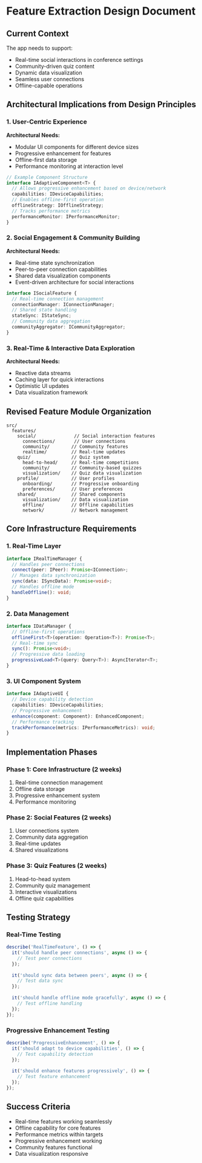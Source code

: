 # Feature Extraction Design Document

## Current Context
The app needs to support:
- Real-time social interactions in conference settings
- Community-driven quiz content
- Dynamic data visualization
- Seamless user connections
- Offline-capable operations

## Architectural Implications from Design Principles

### 1. User-Centric Experience
**Architectural Needs:**
- Modular UI components for different device sizes
- Progressive enhancement for features
- Offline-first data storage
- Performance monitoring at interaction level

```typescript
// Example Component Structure
interface IAdaptiveComponent<T> {
  // Allows progressive enhancement based on device/network
  capabilities: IDeviceCapabilities;
  // Enables offline-first operation
  offlineStrategy: IOfflineStrategy;
  // Tracks performance metrics
  performanceMonitor: IPerformanceMonitor;
}
```

### 2. Social Engagement & Community Building
**Architectural Needs:**
- Real-time state synchronization
- Peer-to-peer connection capabilities
- Shared data visualization components
- Event-driven architecture for social interactions

```typescript
interface ISocialFeature {
  // Real-time connection management
  connectionManager: IConnectionManager;
  // Shared state handling
  stateSync: IStateSync;
  // Community data aggregation
  communityAggregator: ICommunityAggregator;
}
```

### 3. Real-Time & Interactive Data Exploration
**Architectural Needs:**
- Reactive data streams
- Caching layer for quick interactions
- Optimistic UI updates
- Data visualization framework

## Revised Feature Module Organization

```
src/
  features/
    social/              // Social interaction features
      connections/       // User connections
      community/        // Community features
      realtime/         // Real-time updates
    quiz/               // Quiz system
      head-to-head/     // Real-time competitions
      community/        // Community-based quizzes
      visualization/    // Quiz data visualization
    profile/            // User profiles
      onboarding/       // Progressive onboarding
      preferences/      // User preferences
    shared/             // Shared components
      visualization/    // Data visualization
      offline/          // Offline capabilities
      network/          // Network management
```

## Core Infrastructure Requirements

### 1. Real-Time Layer
```typescript
interface IRealTimeManager {
  // Handles peer connections
  connect(peer: IPeer): Promise<IConnection>;
  // Manages data synchronization
  sync(data: ISyncData): Promise<void>;
  // Handles offline mode
  handleOffline(): void;
}
```

### 2. Data Management
```typescript
interface IDataManager {
  // Offline-first operations
  offlineFirst<T>(operation: Operation<T>): Promise<T>;
  // Real-time sync
  sync(): Promise<void>;
  // Progressive data loading
  progressiveLoad<T>(query: Query<T>): AsyncIterator<T>;
}
```

### 3. UI Component System
```typescript
interface IAdaptiveUI {
  // Device capability detection
  capabilities: IDeviceCapabilities;
  // Progressive enhancement
  enhance(component: Component): EnhancedComponent;
  // Performance tracking
  trackPerformance(metrics: IPerformanceMetrics): void;
}
```

## Implementation Phases

### Phase 1: Core Infrastructure (2 weeks)
1. Real-time connection management
2. Offline data storage
3. Progressive enhancement system
4. Performance monitoring

### Phase 2: Social Features (2 weeks)
1. User connections system
2. Community data aggregation
3. Real-time updates
4. Shared visualizations

### Phase 3: Quiz Features (2 weeks)
1. Head-to-head system
2. Community quiz management
3. Interactive visualizations
4. Offline quiz capabilities

## Testing Strategy

### Real-Time Testing
```typescript
describe('RealTimeFeature', () => {
  it('should handle peer connections', async () => {
    // Test peer connections
  });
  
  it('should sync data between peers', async () => {
    // Test data sync
  });
  
  it('should handle offline mode gracefully', async () => {
    // Test offline handling
  });
});
```

### Progressive Enhancement Testing
```typescript
describe('ProgressiveEnhancement', () => {
  it('should adapt to device capabilities', () => {
    // Test capability detection
  });
  
  it('should enhance features progressively', () => {
    // Test feature enhancement
  });
});
```

## Success Criteria
- Real-time features working seamlessly
- Offline capability for core features
- Performance metrics within targets
- Progressive enhancement working
- Community features functional
- Data visualization responsive 